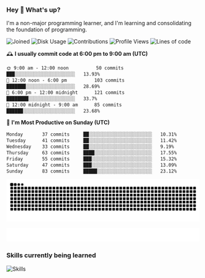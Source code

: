 ### Hey :wave: What's up?

I'm a non-major programming learner, and I'm learning and consolidating the foundation of programming.

<!--START_SECTION:waka-->
![Joined](http://img.shields.io/badge/Joined-7%20years%20ago-6D67E4?style=flat&labelColor=453C67)
![Disk Usage](http://img.shields.io/badge/Github%27s%20Storage-598.2%20MB-FD841F?style=flat&labelColor=E14D2A)
![Contributions](http://img.shields.io/badge/Contributions%20in%202023-135-7DCE13?style=flat&labelColor=2B7A0B)
![Profile Views](http://img.shields.io/badge/Profile%20Views-0-3AB4F2?style=flat&labelColor=0078AA)
![Lines of code](https://img.shields.io/badge/Lines%20of%20code-2%20Million%20Lines%20of%20code-FF8B8B?style=flat&labelColor=EB4747)

🕰️ **I usually commit code at 6:00 pm to 9:00 am (UTC)** 

```text
🌞 9:00 am - 12:00 noon          50 commits     ███░░░░░░░░░░░░░░░░░░░░░░   13.93% 
🌆 12:00 noon - 6:00 pm          103 commits    ███████░░░░░░░░░░░░░░░░░░   28.69% 
🌃 6:00 pm - 12:00 midnight      121 commits    ████████░░░░░░░░░░░░░░░░░   33.7% 
🌙 12:00 midnight - 9:00 am      85 commits     ██████░░░░░░░░░░░░░░░░░░░   23.68%
```
📅 **I'm Most Productive on Sunday (UTC)** 

```text
Monday       37 commits     ██░░░░░░░░░░░░░░░░░░░░░░░   10.31% 
Tuesday      41 commits     ██░░░░░░░░░░░░░░░░░░░░░░░   11.42% 
Wednesday    33 commits     ██░░░░░░░░░░░░░░░░░░░░░░░   9.19% 
Thursday     63 commits     ████░░░░░░░░░░░░░░░░░░░░░   17.55% 
Friday       55 commits     ███░░░░░░░░░░░░░░░░░░░░░░   15.32% 
Saturday     47 commits     ███░░░░░░░░░░░░░░░░░░░░░░   13.09% 
Sunday       83 commits     █████░░░░░░░░░░░░░░░░░░░░   23.12%
```

<!--END_SECTION:waka-->

![Snake animation](https://raw.githubusercontent.com/dirname/dirname/output/snake.svg)

![metrics](github-metrics.svg)

### Skills currently being learned

![Skills](https://skillicons.dev/icons?i=linux,rust,go,solidity,typescript,bash,git,postgres,mysql,redis,mongo,docker,kubernetes,grafana,prometheus)
